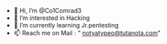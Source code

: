 - 👋 Hi, I’m @Co1Comrad3
- 👀 I’m interested in Hacking
- 🌱 I’m currently learning Jr.pentesting 
- 📫 Reach me on Mail : " notyatypeo@tutanota.com"

<!---
Co1Comrad3/Co1Comrad3 is a ✨ special ✨ repository because its `README.md` (this file) appears on your GitHub profile.
You can click the Preview link to take a look at your changes.
--->
